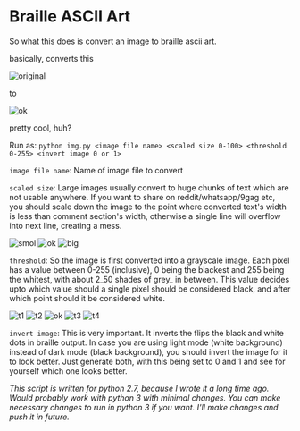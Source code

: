 
# Braille ASCII Art

So what this does is convert an image to braille ascii art.

basically, converts this 

![original][original] 

to 

![ok][ok]

pretty cool, huh?

Run as: ```python img.py <image file name> <scaled size 0-100> <threshold 0-255> <invert image 0 or 1>```

```image file name```: Name of image file to convert

```scaled size```: Large images usually convert to huge chunks of text which are not usable anywhere. If you want to share on reddit/whatsapp/9gag etc, you should scale down the image to the point where converted text's width is less than comment section's width, otherwise a single line will overflow into next line, creating a mess.

![smol][smol]
![ok][ok]
![big][big]

```threshold```: So the image is first converted into a grayscale image. Each pixel has a value between 0-255 (inclusive), 0 being the blackest and 255 being the whitest, with about 2_50 shades of grey_ in between. This value decides upto which value should a single pixel should be considered black, and after which point should it be considered white.

![t1][t1]
![t2][t2]
![ok][ok]
![t3][t3]
![t4][t4]

```invert image```: This is very important. It inverts the flips the black and white dots in braille output. In case you are using light mode (white background) instead of dark mode (black background), you should invert the image for it to look better. Just generate both, with this being set to 0 and 1 and see for yourself which one looks better.



_This script is written for python 2.7, because I wrote it a long time ago. Would probably work with python 3 with minimal changes. You can make necessary changes to run in python 3 if you want. I'll make changes and push it in future._

[original]: https://imgur.com/JzyWINv
[ok]: https://i.imgur.com/82xTjYw.png
[t1]: https://imgur.com/qgNA9ND
[t2]: https://imgur.com/0jf6lf9
[t3]: https://imgur.com/kvYPY5p
[t4]: https://imgur.com/oDNywuh
[smol]: https://imgur.com/QPWtFR2
[big]: https://imgur.com/l0osvun
[invert]: https://imgur.com/DJ6VHhZ
